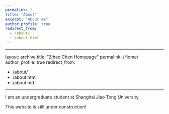 ```yaml
---
permalink: /
title: "About"
excerpt: "About me"
author_profile: true
redirect_from: 
  - /about/
  - /about.html
---
```


---
layout: archive
title: "Zihao Chen Homepage"
permalink: /Home/
author_profile: true
redirect_from:
  - /about/
  - /about.html
  - /about.md
---

I am an undergraduate student at Shanghai Jiao Tong University.

This website is still under construction!
